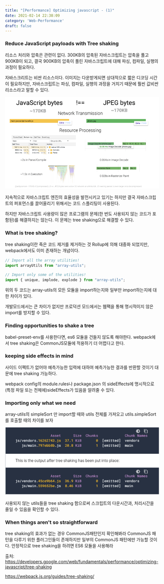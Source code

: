 ```yaml
---
title: "[Performance] Optimizing javascript - (1)"
date: 2021-02-14 22:38:09
category: 'Web-Performance'
draft: false
---
```


### Reduce JavaScript payloads with Tree shaking

리소스 처리와 압축은 관련이 없다.
300KB의 압축된 자바스크립트는 압축을 풀고 900KB이 되고, 결국 900KB의 압축이 풀린 자바스크립트에 대해 파싱, 컴파일, 실행의 과정이 필요하다.

자바스크리트는 비싼 리소스이다.
이미지는 다운받게되면 상대적으로 짧은 디코딩 시간이 필요하지만, 자바스크립트는 파싱, 컴파일, 실행의 과정을 거치기 때문에 훨씬 값비싼 리소스라고 말할 수 있다.

![javascript vs jpeg](./img/javascript_vs_jpeg.png)

지속적으로 자바스크립트 엔진의 효율성을 발전시키고 있기는 하지만 결국 자바스크립트의 퍼포먼스를 끌어올리기 위해서는 코드 스플리팅이 사용된다.

하지만 자바스크립트 사용량이 많은 프로그램의 문제(한 번도 사용되지 않는 코드가 포함된)를 해결하지는 않는다. 이 문제는 tree shaking으로 해결할 수 있다.

### What is tree shaking?

tree shaking이란 죽은 코드 제거를 제거하는 것
Rollup에 의해 대중화 되었지만, webpack에서도 이미 존재하는 개념이다.

```js
// Import all the array utilities!
import arrayUtils from "array-utils";
```

```js
// Import only some of the utilities!
import { unique, implode, explode } from "array-utils";
```
위의 두 코드는 array-utils의 모든 모듈을 import하는지와 일부만 import하는지에 대한 차이가 있다.

개발모드에서는 큰 차이가 없지만 프로덕션 모드에서는 웹팩을 통해 명시적이지 않은 import를 방지할 수 있다.

### Finding opportunities to shake a tree

babel-preset-env를 사용한다면, es6 모듈을 건들지 않도록 해야한다.
webpack에서 tree shaking은 CommonJS모듈에 적용하기 더 어렵다고 한다.

### keeping side effects in mind

사이드 이펙트가 없어야 예측가능한 입력에 대하여 예측가능한 결과를 반환할 것이기 대문에 tree shaking 가능하다.

webpack config의 module.rules나 package.json 의 sideEffects에 명시적으로 (특정 파일 또는 전체에)sideEffects가 있음을 알려줄 수 있다.

### Importing only what we need

array-utils의 simpleSort 만 import할 때와 utils 전체를 가져오고 utils.simpleSort를 호출할 때의 차이를 보자

![utils.simpleSort_vs_simpleSort](./img/utils.simpleSort_vs_simpleSort.png)

사용되지 않는 utils들을 tree shaking 함으로써 스크립트의 다운시간과, 처리시간을 줄일 수 있음을 확인할 수 있다.

### When things aren't so straightforward

tree shaking의 효과가 없는 경우 CommonJS패턴인지 확인해봐라
CommonJS 패턴을 다루기 위한 플러그인들이 존재하지만 일부의 CommonJS 패턴에만 가능할 것이다. 안정적으로 tree shaking을 하려면 ES6 모듈을 사용해라


출처:
https://developers.google.com/web/fundamentals/performance/optimizing-javascript/tree-shaking

https://webpack.js.org/guides/tree-shaking/